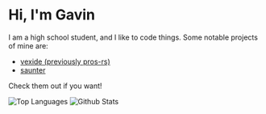 # Hi, I'm Gavin

I am a high school student, and I like to code things.
Some notable projects of mine are:
- [vexide (previously pros-rs)](https://pros.rs)
- [saunter](https://github.com/gavin-niederman/saunter)

Check them out if you want!

![Top Languages](https://github-readme-stats.vercel.app/api/top-langs/?username=gavin-niederman&theme=catppuccin-mocha&show_icons=true&hide_border=true&layout=compact)
![Github Stats](https://github-readme-streak-stats.herokuapp.com/?user=gavin-niederman&theme=catppuccin-mocha)
